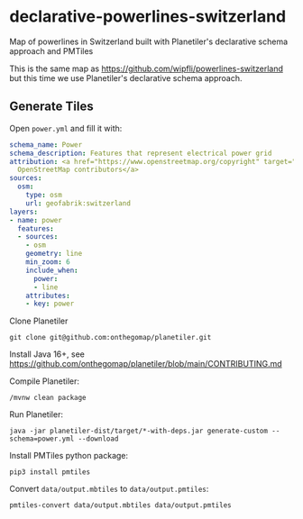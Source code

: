 # declarative-powerlines-switzerland
Map of powerlines in Switzerland built with Planetiler's declarative schema approach and PMTiles

This is the same map as https://github.com/wipfli/powerlines-switzerland but this time we use Planetiler's declarative schema approach.

## Generate Tiles

Open `power.yml` and fill it with:

```yml
schema_name: Power
schema_description: Features that represent electrical power grid
attribution: <a href="https://www.openstreetmap.org/copyright" target="_blank">&copy;
  OpenStreetMap contributors</a>
sources:
  osm:
    type: osm
    url: geofabrik:switzerland
layers:
- name: power
  features:
  - sources:
    - osm
    geometry: line
    min_zoom: 6
    include_when:
      power:
      - line
    attributes:
    - key: power
```

Clone Planetiler

```
git clone git@github.com:onthegomap/planetiler.git
```

Install Java 16+, see https://github.com/onthegomap/planetiler/blob/main/CONTRIBUTING.md

Compile Planetiler:

```
/mvnw clean package
```

Run Planetiler:

```
java -jar planetiler-dist/target/*-with-deps.jar generate-custom --schema=power.yml --download
```

Install PMTiles python package:

```
pip3 install pmtiles
```

Convert `data/output.mbtiles` to `data/output.pmtiles`:

```
pmtiles-convert data/output.mbtiles data/output.pmtiles
```
